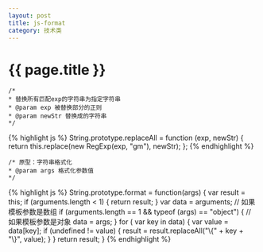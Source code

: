 ```yaml
---
layout: post
title: js-format
category: 技术类
---
```


{{ page.title }}
===

>
    /*
    * 替换所有匹配exp的字符串为指定字符串 
    * @param exp 被替换部分的正则 
    * @param newStr 替换成的字符串 
    */

{% highlight js %}
String.prototype.replaceAll = function (exp, newStr) {
    return this.replace(new RegExp(exp, "gm"), newStr);
};
{% endhighlight %}

>
    /* 原型：字符串格式化
    * @param args 格式化参数值
    */

{% highlight js %}
String.prototype.format = function(args) {
    var result = this;
    if (arguments.length < 1) {
        return result;
    }
    var data = arguments; // 如果模板参数是数组
    if (arguments.length == 1 && typeof (args) == "object") {
        // 如果模板参数是对象
        data = args;
    }
    for ( var key in data) {
        var value = data[key];
        if (undefined != value) {
            result = result.replaceAll("\\{" + key + "\\}", value);
        }
    }
    return result;
}
{% endhighlight %}